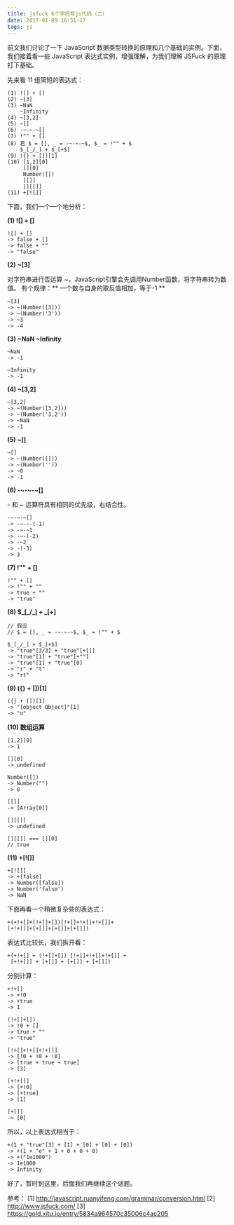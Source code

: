 ```yaml
---
title: jsfuck 6个字符写js代码（二）
date: 2017-01-09 16:51:17
tags: js
---
```


前文我们讨论了一下 JavaScript 数据类型转换的原理和几个基础的实例。下面，我们接着看一些 JavaScript 表达式实例，增强理解，为我们理解 JSFuck 的原理打下基础。

<!-- more -->

先来看 11 组简短的表达式：

```
(1) ![] + []
(2) ~[3]
(3) ~NaN
    ~Infinity
(4) ~[3,2]
(5) ~[]
(6) -~-~-~[]
(7) !"" + []
(8) 若 $ = [], _ = -~-~-~$, $_ = !"" + $
    $_[_/_] + $_[+$]
(9) ({} + [])[1]
(10) [1,2][0]
     [][0]
     Number([])
     [[]]
     [][[]]
(11) +[![]]
```
下面，我们一个一个地分析：

**(1) ![] + []**

```
![] + []
-> false + []
-> false + ""
-> "false"
```

**(2) ~[3]**

对字符串进行否运算 ~，JavaScript引擎会先调用Number函数，将字符串转为数值。
有个规律：** 一个数与自身的取反值相加，等于-1 **

```
~[3]
-> ~(Number([3]))
-> ~(Number('3'))
-> ~3
-> -4
```

**(3) ~NaN ~Infinity**

```
~NaN
-> -1

~Infinity
-> -1
```

**(4) ~[3,2]**

```
~[3,2]
-> ~(Number([3,2]))
-> ~(Number('3,2'))
-> ~NaN
-> -1
```

**(5) ~[]**

```
~[]
-> ~(Number([]))
-> ~(Number(''))
-> ~0
-> -1
```

**(6) -~-~-~[]**

\- 和 ~ 运算符具有相同的优先级，右结合性。

```
-~-~-~[]
-> -~-~-(-1)
-> -~-~1
-> -~-(-2)
-> -~2
-> -(-3)
-> 3
```

**(7) !"" + []**

```
!"" + []
-> !"" + ""
-> true + ""
-> "true"
```

**(8) $\_[\_/\_] + $\_[+$]**

```
// 假设
// $ = [], _ = -~-~-~$, $_ = !"" + $

$_[_/_] + $_[+$]
-> "true"[3/3] + "true"[+[]]
-> "true"[1] + "true"[+""]
-> "true"[1] + "true"[0]
-> "r" + "t"
-> "rt"
```

**(9) ({} + [])[1]**

```
({} + [])[1]
-> "[object Object]"[1]
-> "o"
```

**(10) 数组运算**

```
[1,2][0]
-> 1

[][0]
-> undefined

Number([])
-> Number("")
-> 0

[[]]
-> [Array[0]]

[][[]]
-> undefined

[][[]] === [][0]
// true
```

**(11) +[![]]**

```
+[![]]
-> +[false]
-> Number([false])
-> Number('false')
-> NaN
```

下面再看一个稍微复杂些的表达式：

```
+(+!+[]+(!+[]+[])[!+[]+!+[]+!+[]]+
[+!+[]]+[+[]]+[+[]]+[+[]])
```

表达式比较长，我们拆开看：

```
+(+!+[] + (!+[]+[]) [!+[]+!+[]+!+[]] + 
 [+!+[]] + [+[]] + [+[]] + [+[]])
```

分别计算：

```
+!+[]
-> +!0
-> +true
-> 1

(!+[]+[])
-> !0 + []
-> true + ""
-> "true"

[!+[]+!+[]+!+[]]
-> [!0 + !0 + !0]
-> [true + true + true]
-> [3]

[+!+[]]
-> [+!0]
-> [+true]
-> [1]

[+[]]
-> [0]
```

所以，以上表达式相当于：

```
+(1 + "true"[3] + [1] + [0] + [0] + [0])
-> +(1 + "e" + 1 + 0 + 0 + 0)
-> +("1e1000")
-> 1e1000
-> Infinity
```

好了，暂时到这里，后面我们再继续这个话题。

参考：
[1] http://javascript.ruanyifeng.com/grammar/conversion.html
[2] http://www.jsfuck.com/
[3] https://gold.xitu.io/entry/5834a964570c35006c4ac205